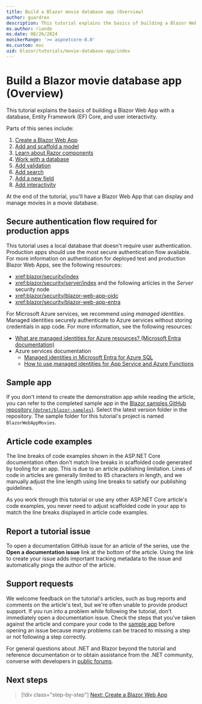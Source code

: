 ```yaml
---
title: Build a Blazor movie database app (Overview)
author: guardrex
description: This tutorial explains the basics of building a Blazor Web App with a database, Entity Framework (EF) Core, and user interactivity.
ms.author: riande
ms.date: 08/26/2024
monikerRange: '>= aspnetcore-8.0'
ms.custom: mvc
uid: blazor/tutorials/movie-database-app/index
---
```

# Build a Blazor movie database app (Overview)

<!-- UPDATE 9.0 Activate after release

[!INCLUDE[](~/includes/not-latest-version.md)]

-->

This tutorial explains the basics of building a Blazor Web App with a database, Entity Framework (EF) Core, and user interactivity.

Parts of this series include:

1. [Create a Blazor Web App](xref:blazor/tutorials/movie-database-app/part-1)
1. [Add and scaffold a model](xref:blazor/tutorials/movie-database-app/part-2)
1. [Learn about Razor components](xref:blazor/tutorials/movie-database-app/part-3)
1. [Work with a database](xref:blazor/tutorials/movie-database-app/part-4)
1. [Add validation](xref:blazor/tutorials/movie-database-app/part-5)
1. [Add search](xref:blazor/tutorials/movie-database-app/part-6)
1. [Add a new field](xref:blazor/tutorials/movie-database-app/part-7)
1. [Add interactivity](xref:blazor/tutorials/movie-database-app/part-8)

At the end of the tutorial, you'll have a Blazor Web App that can display and manage movies in a movie database.

## Secure authentication flow required for production apps

This tutorial uses a local database that doesn't require user authentication. Production apps should use the most secure authentication flow available. For more information on authentication for deployed test and production Blazor Web Apps, see the following resources:

* <xref:blazor/security/index>
* <xref:blazor/security/server/index> and the following articles in the *Server* security node
* <xref:blazor/security/blazor-web-app-oidc>
* <xref:blazor/security/blazor-web-app-entra>

For Microsoft Azure services, we recommend using *managed identities*. Managed identities securely authenticate to Azure services without storing credentials in app code. For more information, see the following resources:

* [What are managed identities for Azure resources? (Microsoft Entra documentation)](/entra/identity/managed-identities-azure-resources/overview)
* Azure services documentation
  * [Managed identities in Microsoft Entra for Azure SQL](/azure/azure-sql/database/authentication-azure-ad-user-assigned-managed-identity)
  * [How to use managed identities for App Service and Azure Functions](/azure/app-service/overview-managed-identity)

## Sample app

If you don't intend to create the demonstration app while reading the article, you can refer to the completed sample app in the [Blazor samples GitHub repository (`dotnet/blazor-samples`)](https://github.com/dotnet/blazor-samples). Select the latest version folder in the repository. The sample folder for this tutorial's project is named `BlazorWebAppMovies`.

## Article code examples

The line breaks of code examples shown in the ASP.NET Core documentation often don't match line breaks in scaffolded code generated by tooling for an app. This is due to an article publishing limitation. Lines of code in articles are generally limited to 85 characters in length, and we manually adjust the line length using line breaks to satisfy our publishing guidelines.

As you work through this tutorial or use any other ASP.NET Core article's code examples, you never need to adjust scaffolded code in your app to match the line breaks displayed in article code examples.

## Report a tutorial issue

To open a documentation GitHub issue for an article of the series, use the **Open a documentation issue** link at the bottom of the article. Using the link to create your issue adds important tracking metadata to the issue and automatically pings the author of the article.

## Support requests

We welcome feedback on the tutorial's articles, such as bug reports and comments on the article's text, but we're often unable to provide product support. If you run into a problem while following the tutorial, don't immediately open a documentation issue. Check the steps that you've taken against the article and compare your code to the [sample app](#sample-app) before opening an issue because many problems can be traced to missing a step or not following a step correctly.

For general questions about .NET and Blazor beyond the tutorial and reference documentation or to obtain assistance from the .NET community, converse with developers in [public forums](xref:blazor/fundamentals/index#support-requests).

## Next steps

> [!div class="step-by-step"]
> [Next: Create a Blazor Web App](xref:blazor/tutorials/movie-database-app/part-1)
